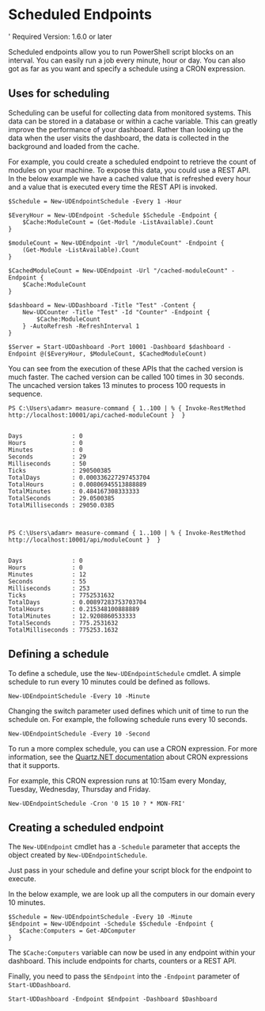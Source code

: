 # Scheduled Endpoints

' Required Version: 1.6.0 or later

Scheduled endpoints allow you to run PowerShell script blocks on an interval. You can easily run a job every minute, hour or day. You can also got as far as you want and specify a schedule using a CRON expression.

## Uses for scheduling

Scheduling can be useful for collecting data from monitored systems. This data can be stored in a database or within a cache variable. This can greatly improve the performance of your dashboard. Rather than looking up the data when the user visits the dashboard, the data is collected in the background and loaded from the cache.

For example, you could create a scheduled endpoint to retrieve the count of modules on your machine. To expose this data, you could use a REST API. In the below example we have a cached value that is refreshed every hour and a value that is executed every time the REST API is invoked.

```text
$Schedule = New-UDEndpointSchedule -Every 1 -Hour

$EveryHour = New-UDEndpoint -Schedule $Schedule -Endpoint {
    $Cache:ModuleCount = (Get-Module -ListAvailable).Count
}

$moduleCount = New-UDEndpoint -Url "/moduleCount" -Endpoint {
    (Get-Module -ListAvailable).Count
}

$CachedModuleCount = New-UDEndpoint -Url "/cached-moduleCount" -Endpoint {
    $Cache:ModuleCount
}

$dashboard = New-UDDashboard -Title "Test" -Content {
    New-UDCounter -Title "Test" -Id "Counter" -Endpoint {
        $Cache:ModuleCount
    } -AutoRefresh -RefreshInterval 1
} 

$Server = Start-UDDashboard -Port 10001 -Dashboard $dashboard -Endpoint @($EveryHour, $ModuleCount, $CachedModuleCount)
```

You can see from the execution of these APIs that the cached version is much faster. The cached version can be called 100 times in 30 seconds. The uncached version takes 13 minutes to process 100 requests in sequence.

```text
PS C:\Users\adamr> measure-command { 1..100 | % { Invoke-RestMethod http://localhost:10001/api/cached-moduleCount }  }


Days              : 0
Hours             : 0
Minutes           : 0
Seconds           : 29
Milliseconds      : 50
Ticks             : 290500385
TotalDays         : 0.000336227297453704
TotalHours        : 0.00806945513888889
TotalMinutes      : 0.484167308333333
TotalSeconds      : 29.0500385
TotalMilliseconds : 29050.0385



PS C:\Users\adamr> measure-command { 1..100 | % { Invoke-RestMethod http://localhost:10001/api/moduleCount }  }


Days              : 0
Hours             : 0
Minutes           : 12
Seconds           : 55
Milliseconds      : 253
Ticks             : 7752531632
TotalDays         : 0.00897283753703704
TotalHours        : 0.215348100888889
TotalMinutes      : 12.9208860533333
TotalSeconds      : 775.2531632
TotalMilliseconds : 775253.1632
```

## Defining a schedule

To define a schedule, use the `New-UDEndpointSchedule` cmdlet. A simple schedule to run every 10 minutes could be defined as follows.

```text
New-UDEndpointSchedule -Every 10 -Minute
```

Changing the switch parameter used defines which unit of time to run the schedule on. For example, the following schedule runs every 10 seconds.

```text
New-UDEndpointSchedule -Every 10 -Second
```

To run a more complex schedule, you can use a CRON expression. For more information, see the [Quartz.NET documentation](https://www.quartz-scheduler.net/documentation/quartz-3.x/tutorial/crontrigger.html) about CRON expressions that it supports.

For example, this CRON expression runs at 10:15am every Monday, Tuesday, Wednesday, Thursday and Friday.

```text
New-UDEndpointSchedule -Cron '0 15 10 ? * MON-FRI'
```

## Creating a scheduled endpoint

The `New-UDEndpoint` cmdlet has a `-Schedule` parameter that accepts the object created by `New-UDEndpointSchedule`.

Just pass in your schedule and define your script block for the endpoint to execute.

In the below example, we are look up all the computers in our domain every 10 minutes.

```text
$Schedule = New-UDEndpointSchedule -Every 10 -Minute 
$Endpoint = New-UDEndpoint -Schedule $Schedule -Endpoint {
   $Cache:Computers = Get-ADComputer
}
```

The `$Cache:Computers` variable can now be used in any endpoint within your dashboard. This include endpoints for charts, counters or a REST API.

Finally, you need to pass the `$Endpoint` into the `-Endpoint` parameter of `Start-UDDashboard`.

```text
Start-UDDashboard -Endpoint $Endpoint -Dashboard $Dashboard
```

